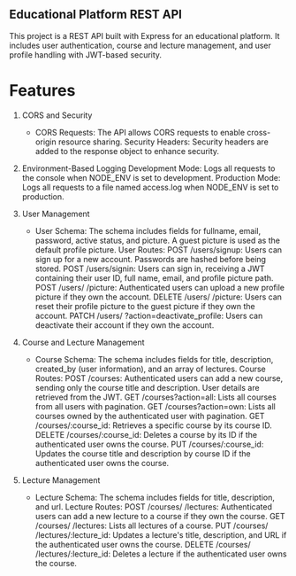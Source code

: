## Educational Platform REST API
This project is a REST API built with Express for an educational platform. It includes user authentication, course and lecture management, and user profile handling with JWT-based security.

# Features
1. CORS and Security
   * CORS Requests: The API allows CORS requests to enable cross-origin resource sharing.
Security Headers: Security headers are added to the response object to enhance security.
3. Environment-Based Logging
Development Mode: Logs all requests to the console when NODE_ENV is set to development.
Production Mode: Logs all requests to a file named access.log when NODE_ENV is set to production.

4. User Management
   * User Schema: The schema includes fields for fullname, email, password, active status, and picture.
A guest picture is used as the default profile picture.
User Routes:
POST /users/signup: Users can sign up for a new account. Passwords are hashed before being stored.
POST /users/signin: Users can sign in, receiving a JWT containing their user ID, full name, email, and profile picture path.
POST /users/
/picture: Authenticated users can upload a new profile picture if they own the account.
DELETE /users/
/picture: Users can reset their profile picture to the guest picture if they own the account.
PATCH /users/
?action=deactivate_profile: Users can deactivate their account if they own the account.

6. Course and Lecture Management
   * Course Schema: The schema includes fields for title, description, created_by (user information), and an array of lectures.
Course Routes:
POST /courses: Authenticated users can add a new course, sending only the course title and description. User details are retrieved from the JWT.
GET /courses?action=all: Lists all courses from all users with pagination.
GET /courses?action=own: Lists all courses owned by the authenticated user with pagination.
GET /courses/:course_id: Retrieves a specific course by its course ID.
DELETE /courses/:course_id: Deletes a course by its ID if the authenticated user owns the course.
PUT /courses/:course_id: Updates the course title and description by course ID if the authenticated user owns the course.

8. Lecture Management
   * Lecture Schema: The schema includes fields for title, description, and url.
Lecture Routes:
POST /courses/
/lectures: Authenticated users can add a new lecture to a course if they own the course.
GET /courses/
/lectures: Lists all lectures of a course.
PUT /courses/
/lectures/:lecture_id: Updates a lecture's title, description, and URL if the authenticated user owns the course.
DELETE /courses/
/lectures/:lecture_id: Deletes a lecture if the authenticated user owns the course.
